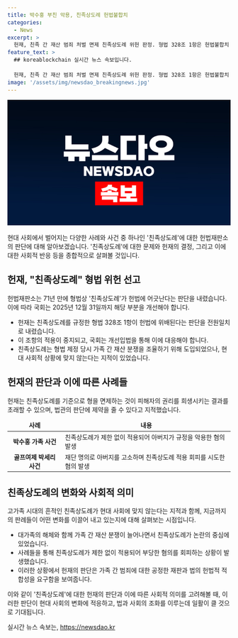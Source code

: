 ```yaml
---
title: 박수홍 부친 악용, 친족상도례 헌법불합치
categories:
  - News
excerpt: >
  헌재, 친족 간 재산 범죄 처벌 면제 친족상도례 위헌 판정. 형법 328조 1항은 헌법불합치 결정으로 중지, 국회는 2025년 12월 31일까지 개선입법 필요. 헌재는 친족관계로 형 면제하면 피해자 권리 희생, 친족경제적 착취 우려 지적. 이에 반해 328조 2항은 합헌 결정. 대가족 시대 끝나고 법 조항이 시대착오적 비판. 2022년 박수홍 가족 사건과 박세리 사건이 관련해 친족상도례 악용 의혹 제기.
feature_text: >
  ## koreablockchain 실시간 뉴스 속보입니다.

  헌재, 친족 간 재산 범죄 처벌 면제 친족상도례 위헌 판정. 형법 328조 1항은 헌법불합치 결정으로 중지, 국회는 2025년 12월 31일까지 개선입법 필요. 헌재는 친족관계로 형 면제하면 피해자 권리 희생, 친족경제적 착취 우려 지적. 이에 반해 328조 2항은 합헌 결정. 대가족 시대 끝나고 법 조항이 시대착오적 비판. 2022년 박수홍 가족 사건과 박세리 사건이 관련해 친족상도례 악용 의혹 제기.
image: '/assets/img/newsdao_breakingnews.jpg'
---
```


<p><img src="/assets/img/newsdao_breakingnews.jpg" alt="koreablockchain 속보" /></p>

<p>현대 사회에서 벌어지는 다양한 사례와 사건 중 하나인 '친족상도례'에 대한 헌법재판소의 판단에 대해 알아보겠습니다. '친족상도례'에 대한 문제와 헌재의 결정, 그리고 이에 대한 사회적 반응 등을 종합적으로 살펴볼 것입니다.</p>

<h2 data-ke-size="size26">헌재, "친족상도례" 형법 위헌 선고</h2>

<p data-ke-size="size16">헌법재판소는 71년 만에 형법상 '친족상도례'가 헌법에 어긋난다는 판단을 내렸습니다. 이에 따라 국회는 2025년 12월 31일까지 해당 부분을 개선해야 합니다.</p>

<ul>
<li>헌재는 친족상도례를 규정한 형법 328조 1항이 헌법에 위배된다는 판단을 전원일치로 내렸습니다.</li>
<li>이 조항의 적용이 중지되고, 국회는 개선입법을 통해 이에 대응해야 합니다.</li>
<li>친족상도례는 형법 제정 당시 가족 간 재산 분쟁을 조율하기 위해 도입되었으나, 현대 사회적 상황에 맞지 않는다는 지적이 있었습니다.</li>
</ul>

<h2 data-ke-size="size26">헌재의 판단과 이에 따른 사례들</h2>

<p data-ke-size="size16">헌재는 친족상도례를 기준으로 형을 면제하는 것이 피해자의 권리를 희생시키는 결과를 초래할 수 있으며, 법관의 판단에 제약을 줄 수 있다고 지적했습니다.</p>

<table>
<thead>
<tr>
<td style="text-align: center; height: 17px;"><b>사례</b></td>
<td style="text-align: center; height: 17px;"><b>내용</b></td>
</tr>
</thead>
<tbody>
<tr>
<td style="text-align: center; height: 17px;"><b>박수홍 가족 사건</b></td>
<td>친족상도례가 제한 없이 적용되어 아버지가 규정을 악용한 혐의 발생</td>
</tr>
<tr>
<td style="text-align: center; height: 17px;"><b>골프여제 박세리 사건</b></td>
<td>재단 명의로 아버지를 고소하며 친족상도례 적용 회피를 시도한 혐의 발생</td>
</tr>
</tbody>
</table>

<h2 data-ke-size="size26">친족상도례의 변화와 사회적 의미</h2>

<p data-ke-size="size16">고가족 시대의 흔적인 친족상도례가 현대 사회에 맞지 않는다는 지적과 함께, 지금까지의 판례들이 어떤 변화를 이끌어 내고 있는지에 대해 살펴보는 시점입니다.</p>

<ul>
<li>대가족의 해체와 함께 가족 간 재산 분쟁이 늘어나면서 친족상도례가 논란의 중심에 있었습니다.</li>
<li>사례들을 통해 친족상도례가 제한 없이 적용되어 부당한 혐의를 회피하는 상황이 발생했습니다.</li>
<li>이러한 상황에서 헌재의 판단은 가족 간 범죄에 대한 공정한 재판과 법의 헌법적 적합성을 요구함을 보여줍니다.</li>
</ul>

<p>이와 같이 '친족상도례'에 대한 헌재의 판단과 이에 따른 사회적 의미를 고려해볼 때, 이러한 판단이 현대 사회의 변화에 적응하고, 법과 사회의 조화를 이루는데 일활이 클 것으로 기대됩니다.</p>
실시간 뉴스 속보는, <a href="https://newsdao.kr" rel="dofollow">https://newsdao.kr</a>


